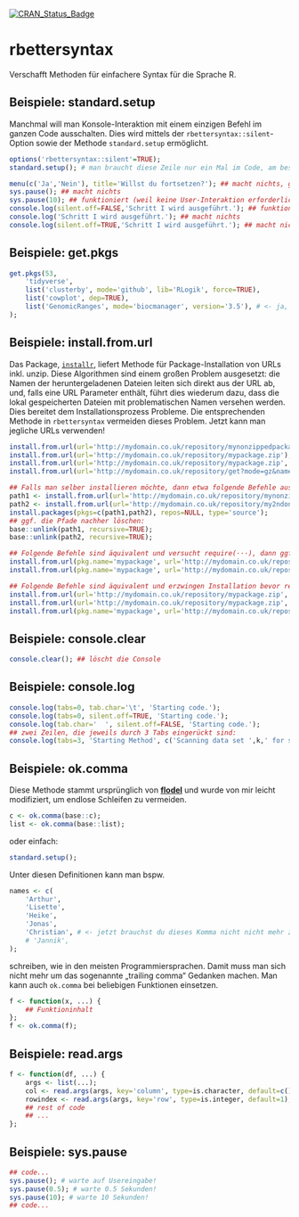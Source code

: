 [![CRAN_Status_Badge](http://www.r-pkg.org/badges/version/rbettersyntax)](https://cran.r-project.org/package=rbettersyntax)
<!-- ![](http://cranlogs.r-pkg.org/badges/rbettersyntax?color=yellow)
![](http://cranlogs.r-pkg.org/badges/grand-total/rbettersyntax?color=yellowgreen) -->


# rbettersyntax

Verschafft Methoden für einfachere Syntax für die Sprache R.

## Beispiele: standard.setup

Manchmal will man Konsole-Interaktion mit einem einzigen Befehl im ganzen Code ausschalten.
Dies wird mittels der `rbettersyntax::silent`-Option sowie
der Methode `standard.setup` ermöglicht.

```r
options('rbettersyntax::silent'=TRUE);
standard.setup(); # man braucht diese Zeile nur ein Mal im Code, am besten nachdem alle Packages geladen sind.

menu(c('Ja','Nein'), title='Willst du fortsetzen?'); ## macht nichts, gibt den Wert 0 zurück.
sys.pause(); ## macht nichts
sys.pause(10); ## funktioniert (weil keine User-Interaktion erforderlich)
console.log(silent.off=FALSE,'Schritt I wird ausgeführt.'); ## funktioniert
console.log('Schritt I wird ausgeführt.'); ## macht nichts
console.log(silent.off=TRUE,'Schritt I wird ausgeführt.'); ## macht nichts
```

## Beispiele: get.pkgs

```r
get.pkgs(53,
	'tidyverse',
	list('clusterby', mode='github', lib='RLogik', force=TRUE),
	list('cowplot', dep=TRUE),
	list('GenomicRanges', mode='biocmanager', version='3.5'), # <- ja, ein trailing comma ist erlaubt!
);
```

## Beispiele: install.from.url

Das Package, [`installr`](https://github.com/talgalili/installr), liefert Methode für Package-Installation von URLs inkl. unzip. Diese Algorithmen sind einem großen Problem ausgesetzt: die Namen der heruntergeladenen Dateien leiten sich direkt aus der URL ab, und, falls eine URL Parameter enthält, führt dies wiederum dazu, dass die lokal gespeicherten Dateien mit problematischen Namen versehen werden. Dies bereitet dem Installationsprozess Probleme. Die entsprechenden Methode in `rbettersyntax` vermeiden dieses Problem. Jetzt kann man jegliche URLs verwenden!

```r
install.from.url(url='http://mydomain.co.uk/repository/mynonzippedpackage');
install.from.url(url='http://mydomain.co.uk/repository/mypackage.zip'); ## <- erkennt an der Datei, dass es sich um eine zip-Datei handelt
install.from.url(url='http://mydomain.co.uk/repository/mypackage.zip', file.type='zip'); ## ansonsten kann man explizit den Dateityp eingeben.
install.from.url(url='http://mydomain.co.uk/repository/get?mode=gz&name=test', file.type='gz'); ## kein Problem mit URLs mit Parametern!

## Falls man selber installieren möchte, dann etwa folgende Befehle ausführen:
path1 <- install.from.url(url='http://mydomain.co.uk/repository/mynonzippedpackage', install=FALSE);
path2 <- install.from.url(url='http://mydomain.co.uk/repository/my2ndonzippedpackage', install=FALSE);
install.packages(pkgs=c(path1,path2), repos=NULL, type='source');
## ggf. die Pfade nachher löschen:
base::unlink(path1, recursive=TRUE);
base::unlink(path2, recursive=TRUE);

## Folgende Befehle sind äquivalent und versucht require(···), dann ggf. Installation, dann require(···):
install.from.url(pkg.name='mypackage', url='http://mydomain.co.uk/repository/mypackage.zip', require.pkg=TRUE);
install.from.url(pkg.name='mypackage', url='http://mydomain.co.uk/repository/mypackage.zip', require.pkg=TRUE, force=FALSE);

## Folgende Befehle sind äquivalent und erzwingen Installation bevor require(···):
install.from.url(url='http://mydomain.co.uk/repository/mypackage.zip', require.pkg=TRUE);
install.from.url(url='http://mydomain.co.uk/repository/mypackage.zip', require.pkg=TRUE, force=TRUE);
install.from.url(pkg.name='mypackage', url='http://mydomain.co.uk/repository/mypackage.zip', require.pkg=TRUE, force=TRUE);
```

## Beispiele: console.clear

```r
console.clear(); ## löscht die Console
```

## Beispiele: console.log

```r
console.log(tabs=0, tab.char='\t', 'Starting code.');
console.log(tabs=0, silent.off=TRUE, 'Starting code.');
console.log(tab.char='  ', silent.off=FALSE, 'Starting code.');
## zwei Zeilen, die jeweils durch 3 Tabs eingerückt sind:
console.log(tabs=3, 'Starting Method', c('Scanning data set ',k,' for solutions:'));
```

## Beispiele: ok.comma

Diese Methode stammt ursprünglich von [**flodel**](https://gist.github.com/flodel/5283216) und wurde von mir leicht modifiziert, um endlose Schleifen zu vermeiden.

```r
c <- ok.comma(base::c);
list <- ok.comma(base::list);
```

oder einfach:

```r
standard.setup();
```

Unter diesen Definitionen kann man bspw.

```r
names <- c(
	'Arthur',
	'Lisette',
	'Heike',
	'Jonas',
	'Christian', # <- jetzt brauchst du dieses Komma nicht nicht mehr zu löschen!
	# 'Jannik',
);
```

schreiben, wie in den meisten Programmiersprachen.
Damit muss man sich nicht mehr um das sogenannte „trailing comma“ Gedanken machen.
Man kann auch `ok.comma` bei beliebigen Funktionen einsetzen.

```r
f <- function(x, ...) {
	## Funktioninhalt
};
f <- ok.comma(f);
```

## Beispiele: read.args

```r
f <- function(df, ...) {
	args <- list(...);
	col <- read.args(args, key='column', type=is.character, default=c());
	rowindex <- read.args(args, key='row', type=is.integer, default=1);
	## rest of code
	## ...
};
```

## Beispiele: sys.pause

```r
## code...
sys.pause(); # warte auf Usereingabe!
sys.pause(0.5); # warte 0.5 Sekunden!
sys.pause(10); # warte 10 Sekunden!
## code...
```